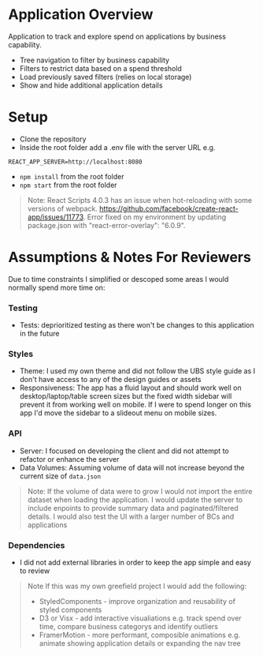 # Application Overview
Application to track and explore spend on applications by business capability.
- Tree navigation to filter by business capability
- Filters to restrict data based on a spend threshold
- Load previously saved filters (relies on local storage)
- Show and hide additional application details

# Setup
- Clone the repository
- Inside the root folder add a .env file with the server URL e.g.
```
REACT_APP_SERVER=http://localhost:8080
```
- `npm install` from the root folder
- `npm start` from the root folder

> Note: React Scripts 4.0.3 has an issue when hot-reloading with some versions of webpack. https://github.com/facebook/create-react-app/issues/11773. Error fixed on my environment by updating package.json with "react-error-overlay": "6.0.9".  

# Assumptions & Notes For Reviewers

Due to time constraints I simplified or descoped some areas I would normally spend more time on:

### Testing
- Tests: deprioritized testing as there won't be changes to this application in the future

### Styles
- Theme: I used my own theme and did not follow the UBS style guide as I don't have access to any of the design guides or assets
- Responsiveness: The app has a fluid layout and should work well on desktop/laptop/table screen sizes but the fixed width sidebar will prevent it from working well on mobile. If I were to spend longer on this app I'd move the sidebar to a slideout menu on mobile sizes.

### API
- Server: I focused on developing the client and did not attempt to refactor or enhance the server
- Data Volumes: Assuming volume of data will not increase beyond the current size of `data.json`
> Note: If the volume of data were to grow I would not import the entire dataset when loading the application. I would update the server to include enpoints to provide summary data and paginated/filtered details. I would also test the UI with a larger number of BCs and applications

### Dependencies
- I did not add external libraries in order to keep the app simple and easy to review
> Note If this was my own greefield project I would add the following:
>  - StyledComponents - improve organization and reusability of styled components
>  - D3 or Visx - add interactive visualiations e.g. track spend over time, compare business categorys and identify outliers
>  - FramerMotion - more performant, composible animations e.g. animate showing application details or expanding the nav tree